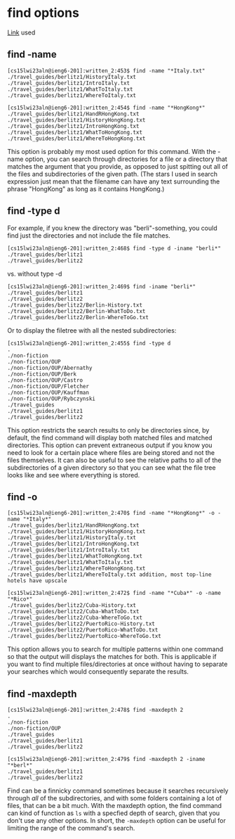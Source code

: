 # find options    
[Link](https://linuxhandbook.com/find-command-examples/) used
<br>
## find -name 
```
[cs15lwi23aln@ieng6-201]:written_2:453$ find -name "*Italy.txt"
./travel_guides/berlitz1/HistoryItaly.txt
./travel_guides/berlitz1/IntroItaly.txt
./travel_guides/berlitz1/WhatToItaly.txt
./travel_guides/berlitz1/WhereToItaly.txt
```
```
[cs15lwi23aln@ieng6-201]:written_2:454$ find -name "*HongKong*"
./travel_guides/berlitz1/HandRHongKong.txt
./travel_guides/berlitz1/HistoryHongKong.txt
./travel_guides/berlitz1/IntroHongKong.txt
./travel_guides/berlitz1/WhatToHongKong.txt
./travel_guides/berlitz1/WhereToHongKong.txt
```
This option is probably my most used option for this command. With the -name option, you can search through directories for a file or a directory that matches the argument that you provide, as opposed to just spitting out all of the files and subdirectories of the given path. (The stars I used in search expression just mean that the filename can have any text surrounding the phrase "HongKong" as long as it contains HongKong.)

## find  -type d  
For example, if you knew the directory was "berli"-something, you could find just the directories and not include the file matches.
```
[cs15lwi23aln@ieng6-201]:written_2:468$ find -type d -iname "berli*"
./travel_guides/berlitz1
./travel_guides/berlitz2
```
  
vs. without type -d 
  
```
[cs15lwi23aln@ieng6-201]:written_2:469$ find -iname "berli*"
./travel_guides/berlitz1
./travel_guides/berlitz2
./travel_guides/berlitz2/Berlin-History.txt        
./travel_guides/berlitz2/Berlin-WhatToDo.txt       
./travel_guides/berlitz2/Berlin-WhereToGo.txt 
```  
Or to display the filetree with all the nested subdirectories:    
```
[cs15lwi23aln@ieng6-201]:written_2:455$ find -type d
.
./non-fiction
./non-fiction/OUP
./non-fiction/OUP/Abernathy
./non-fiction/OUP/Berk
./non-fiction/OUP/Castro
./non-fiction/OUP/Fletcher
./non-fiction/OUP/Kauffman
./non-fiction/OUP/Rybczynski
./travel_guides
./travel_guides/berlitz1
./travel_guides/berlitz2
```  
This option restricts the search results to only be directories since, by default, the find command will display both matched files and matched directories. This option can prevent extraneous output if you know you need to look for a certain place where files are being stored and not the files themselves. It can also be useful to see the relative paths to all of the subdirectories of a given directory so that you can see what the file tree looks like and see where everything is stored.
## find -o  
```
[cs15lwi23aln@ieng6-201]:written_2:470$ find -name "*HongKong*" -o -name "*Italy*"
./travel_guides/berlitz1/HandRHongKong.txt
./travel_guides/berlitz1/HistoryHongKong.txt       
./travel_guides/berlitz1/HistoryItaly.txt
./travel_guides/berlitz1/IntroHongKong.txt
./travel_guides/berlitz1/IntroItaly.txt
./travel_guides/berlitz1/WhatToHongKong.txt        
./travel_guides/berlitz1/WhatToItaly.txt
./travel_guides/berlitz1/WhereToHongKong.txt       
./travel_guides/berlitz1/WhereToItaly.txt addition, most top-line hotels have upscale
```
```
[cs15lwi23aln@ieng6-201]:written_2:472$ find -name "*Cuba*" -o -name "*Rico*"
./travel_guides/berlitz2/Cuba-History.txt
./travel_guides/berlitz2/Cuba-WhatToDo.txt
./travel_guides/berlitz2/Cuba-WhereToGo.txt        
./travel_guides/berlitz2/PuertoRico-History.txt    
./travel_guides/berlitz2/PuertoRico-WhatToDo.txt   
./travel_guides/berlitz2/PuertoRico-WhereToGo.txt 
```  
This option allows you to search for multiple patterns within one command so that the output will displays the matches for both. This is applicable if you want to find multiple files/directories at once without having to separate your searches which would consequently separate the results. 
  
## find -maxdepth
```
[cs15lwi23aln@ieng6-201]:written_2:478$ find -maxdepth 2
.
./non-fiction
./non-fiction/OUP
./travel_guides
./travel_guides/berlitz1
./travel_guides/berlitz2
``` 
```
[cs15lwi23aln@ieng6-201]:written_2:479$ find -maxdepth 2 -iname "*berl*"
./travel_guides/berlitz1
./travel_guides/berlitz2
```
Find can be a finnicky command sometimes because it searches recursively through *all* of the subdirectories, and with some folders containing a lot of files, that can be a bit much. With the maxdepth option, the find command can kind of function as `ls` with a specfied depth of search, given that you don't use any other options. In short, the `-maxdepth` option can be useful for limiting the range of the command's search.
